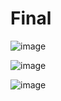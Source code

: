 # Final


![image](https://user-images.githubusercontent.com/61939286/173295475-e2f6cb83-3325-472b-bf8c-630d406e6e8f.png)  

![image](https://user-images.githubusercontent.com/61939286/173295591-16ce58e3-b470-4e21-ac74-c979975bc401.png)  

![image](https://user-images.githubusercontent.com/61939286/173295612-d6f26475-0d85-4de3-a65e-798797fae9d7.png)
